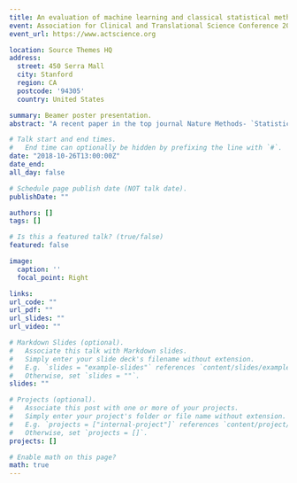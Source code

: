 ```yaml
---
title: An evaluation of machine learning and classical statistical methods for discovery in large-scale translational data
event: Association for Clinical and Translational Science Conference 2018
event_url: https://www.actscience.org

location: Source Themes HQ
address:
  street: 450 Serra Mall
  city: Stanford
  region: CA
  postcode: '94305'
  country: United States

summary: Beamer poster presentation.
abstract: "A recent paper in the top journal Nature Methods- `Statistics versus machine learning` by Bzdok, Altman and Krzywinski - concludes that random forests will correctly identify a greater proportion of truly dysregulated genes more often than traditional methods based on p-value adjustments such as Benjamini-Hochberg. However, the random forests approach, as implemented, requires prior knowledge of the number of true dysregulated genes - information not available in practice. Thus, subsequent conclusions are biased against traditional methods. In related work, second-generation p-values have recently been proposed for large-scale inference. We evaluate the viability and accuracy of this approach as well. Simulation studies of microarray of gene expression data are used. We maintain the original structure proposed by Bzdok, Altman, and Brzywinski. The different methods used to determine the number of dysregulated genes in simulated data were: unadjusted p-values, Benjamini-Hochberg adjusted p-values, random forest importance levels, and second-generation p-values. When all methods are given the same prior information, second-generation p-values generally outperform all other methods. The finding that random forest importance levels via a machine learning algorithm outperform classical methods was not reproduced nor validated in our examination. The choice of an analysis methods for large-scale translation data is critical to the success of any statistical investigation. In this context, machine learning methods fail to outperform standard methods and, given their additional complexity, are not the optimal approach."

# Talk start and end times.
#   End time can optionally be hidden by prefixing the line with `#`.
date: "2018-10-26T13:00:00Z"
date_end: 
all_day: false

# Schedule page publish date (NOT talk date).
publishDate: ""

authors: []
tags: []

# Is this a featured talk? (true/false)
featured: false

image:
  caption: ''
  focal_point: Right

links:
url_code: ""
url_pdf: ""
url_slides: ""
url_video: ""

# Markdown Slides (optional).
#   Associate this talk with Markdown slides.
#   Simply enter your slide deck's filename without extension.
#   E.g. `slides = "example-slides"` references `content/slides/example-slides.md`.
#   Otherwise, set `slides = ""`.
slides: ""

# Projects (optional).
#   Associate this post with one or more of your projects.
#   Simply enter your project's folder or file name without extension.
#   E.g. `projects = ["internal-project"]` references `content/project/deep-learning/index.md`.
#   Otherwise, set `projects = []`.
projects: []

# Enable math on this page?
math: true
---
```


